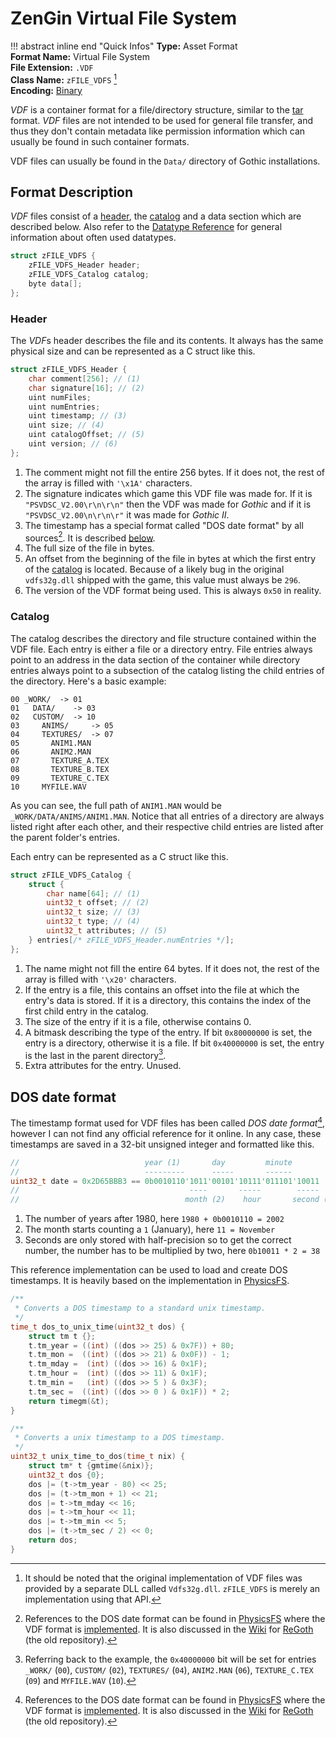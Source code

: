 # ZenGin Virtual File System

!!! abstract inline end "Quick Infos"
    **Type:** Asset Format<br/>
    **Format Name:** Virtual File System<br/>
    **File Extension:** `.VDF`<br/>
    **Class Name:** `zFILE_VDFS` [^3] <br/>
    **Encoding:** [Binary](../encodings/binary.md)<br/>

*VDF* is a container format for a file/directory structure, similar to the
[tar](https://en.wikipedia.org/wiki/Tar_(computing)) format. *VDF* files are not intended to be used for general file
transfer, and thus they don't contain metadata like permission information which can usually be found in such container
formats.

VDF files can usually be found in the `Data/` directory of Gothic installations.

## Format Description

*VDF* files consist of a [header](#header), the [catalog](#catalog) and a data section which are described below. Also
refer to the [Datatype Reference](../datatypes.md) for general information about often used datatypes.

```c title="VDF Structure"
struct zFILE_VDFS {
    zFILE_VDFS_Header header;
    zFILE_VDFS_Catalog catalog;
    byte data[];
};
```

### Header

The *VDF*s header describes the file and its contents. It always has the same physical size and can be represented as
a C struct like this.

```c title="VDF Header"
struct zFILE_VDFS_Header {
    char comment[256]; // (1)
    char signature[16]; // (2)
    uint numFiles;
    uint numEntries;
    uint timestamp; // (3)
    uint size; // (4)
    uint catalogOffset; // (5)
    uint version; // (6)
};
```

1. The comment might not fill the entire 256 bytes. If it does not, the rest of the array is filled with `'\x1A'`
   characters.
2. The signature indicates which game this VDF file was made for. If it is `"PSVDSC_V2.00\r\n\r\n"` then the VDF was
   made for *Gothic* and if it is `"PSVDSC_V2.00\n\r\n\r"` it was made for *Gothic II*.
3. The timestamp has a special format called "DOS date format" by all sources[^1]. It is described
   [below](#dos-date-format).
4. The full size of the file in bytes.
5. An offset from the beginning of the file in bytes at which the first entry of the [catalog](#catalog) is located.
   Because of a likely bug in the original `vdfs32g.dll` shipped with the game, this value must always be `296`.
6. The version of the VDF format being used. This is always `0x50` in reality.

### Catalog

The catalog describes the directory and file structure contained within the VDF file. Each entry is either a file or a
directory entry. File entries always point to an address in the data section of the container while directory entries
always point to a subsection of the catalog listing the child entries of the directory. Here's a basic example:

```
00 _WORK/  -> 01
01   DATA/    -> 03
02   CUSTOM/  -> 10
03     ANIMS/     -> 05
04     TEXTURES/  -> 07
05       ANIM1.MAN
06       ANIM2.MAN
07       TEXTURE_A.TEX
08       TEXTURE_B.TEX
09       TEXTURE_C.TEX
10     MYFILE.WAV
```

As you can see, the full path of `ANIM1.MAN` would be `_WORK/DATA/ANIMS/ANIM1.MAN`. Notice that all entries of a
directory are always listed right after each other, and their respective child entries are listed after the parent
folder's entries.

Each entry can be represented as a C struct like this.

```c title="VDF Catalog"
struct zFILE_VDFS_Catalog {
    struct {
        char name[64]; // (1)
        uint32_t offset; // (2)
        uint32_t size; // (3)
        uint32_t type; // (4)
        uint32_t attributes; // (5)
    } entries[/* zFILE_VDFS_Header.numEntries */];
};
```

1. The name might not fill the entire 64 bytes. If it does not, the rest of the array is filled with `'\x20'`
   characters.
2. If the entry is a file, this contains an offset into the file at which the entry's data is stored.
   If it is a directory, this contains the index of the first child entry in the catalog.
3. The size of the entry if it is a file, otherwise contains 0.
4. A bitmask describing the type of the entry. If bit `0x80000000` is set, the entry is a directory, otherwise it is
   a file. If bit `0x40000000` is set, the entry is the last in the parent directory[^2].
5. Extra attributes for the entry. Unused.

## DOS date format

The timestamp format used for VDF files has been called *DOS date format*[^1], however I can not find any official
reference for it online. In any case, these timestamps are saved in a 32-bit unsigned integer and formatted
like this.

```c title="DOS date format"
//                            year (1)       day         minute
//                            ---------      -----       ------
uint32_t date = 0x2D65BBB3 == 0b0010110'1011'00101'10111'011101'10011
//                                      ----       -----        -----
//                                     month (2)    hour       second (3)
```

1. The number of years after 1980, here `1980 + 0b0010110 = 2002`
2. The month starts counting a `1` (January), here `11 = November`
3. Seconds are only stored with half-precision so to get the correct number, the number has to be multiplied by two,
   here `0b10011 * 2 = 38`

This reference implementation can be used to load and create DOS timestamps. It is heavily based on the implementation
in [PhysicsFS](https://github.com/icculus/physfs/blob/6925c1067de2c9e39d626bcba84db0113f8395f2/src/physfs_archiver_vdf.c#L37-L50).

```c title="DOS date format reference implementation"
/**
 * Converts a DOS timestamp to a standard unix timestamp.
 */
time_t dos_to_unix_time(uint32_t dos) {
	struct tm t {};
	t.tm_year = ((int) ((dos >> 25) & 0x7F)) + 80;
	t.tm_mon =  ((int) ((dos >> 21) & 0x0F)) - 1;
	t.tm_mday =  (int) ((dos >> 16) & 0x1F);
	t.tm_hour =  (int) ((dos >> 11) & 0x1F);
	t.tm_min =   (int) ((dos >> 5 ) & 0x3F);
	t.tm_sec =  ((int) ((dos >> 0 ) & 0x1F)) * 2;
	return timegm(&t);
}

/**
 * Converts a unix timestamp to a DOS timestamp.
 */
uint32_t unix_time_to_dos(time_t nix) {
	struct tm* t {gmtime(&nix)};
	uint32_t dos {0};
	dos |= (t->tm_year - 80) << 25;
	dos |= (t->tm_mon + 1) << 21;
	dos |= t->tm_mday << 16;
	dos |= t->tm_hour << 11;
	dos |= t->tm_min << 5;
	dos |= (t->tm_sec / 2) << 0;
	return dos;
}
```

[^1]: References to the DOS date format can be found in [PhysicsFS](https://www.icculus.org/physfs/) where the VDF
format is [implemented](https://github.com/icculus/physfs/blob/6925c1067de2c9e39d626bcba84db0113f8395f2/src/physfs_archiver_vdf.c).
It is also discussed in the [Wiki](https://github.com/REGoth-project/REGoth/wiki/VDF-File-Format) for
[ReGoth](https://github.com/REGoth-project/REGoth) (the old repository).

[^2]: Referring back to the example, the `0x40000000` bit will be set for entries `_WORK/` (`00`), `CUSTOM/` (`02`),
`TEXTURES/` (`04`), `ANIM2.MAN` (`06`), `TEXTURE_C.TEX` (`09`) and `MYFILE.WAV` (`10`).

[^3]: It should be noted that the original implementation of VDF files was provided by a separate DLL called
`Vdfs32g.dll`. `zFILE_VDFS` is merely an implementation using that API.
